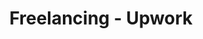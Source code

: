 ---
image: https://th.bing.com/th/id/OIP.w36wmGLiRVFI3cmbEKW-CAHaHa?cb=iwc1&rs=1&pid=ImgDetMain
category: Freelancing
title: Freelancing - Upwork
description: See my Upwork profile for jobs I did and the ones I am currently doing
address: https://www.upwork.com/freelancers/~01f54a1b4e400aaa6e
---